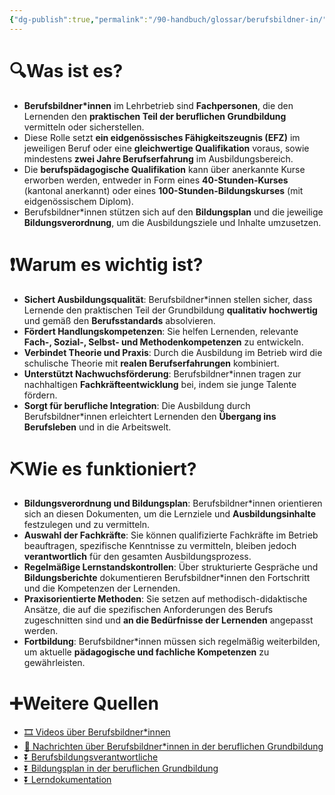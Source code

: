 ```yaml
---
{"dg-publish":true,"permalink":"/90-handbuch/glossar/berufsbildner-in/","noteIcon":""}
---
```



# 🔍Was ist es?
- **Berufsbildner*innen** im Lehrbetrieb sind **Fachpersonen**, die den Lernenden den **praktischen Teil der beruflichen Grundbildung** vermitteln oder sicherstellen.
- Diese Rolle setzt **ein eidgenössisches Fähigkeitszeugnis (EFZ)** im jeweiligen Beruf oder eine **gleichwertige Qualifikation** voraus, sowie mindestens **zwei Jahre Berufserfahrung** im Ausbildungsbereich.
- Die **berufspädagogische Qualifikation** kann über anerkannte Kurse erworben werden, entweder in Form eines **40-Stunden-Kurses** (kantonal anerkannt) oder eines **100-Stunden-Bildungskurses** (mit eidgenössischem Diplom).
- Berufsbildner*innen stützen sich auf den **Bildungsplan** und die jeweilige **Bildungsverordnung**, um die Ausbildungsziele und Inhalte umzusetzen.

# ❗Warum es wichtig ist?
- **Sichert Ausbildungsqualität**: Berufsbildner*innen stellen sicher, dass Lernende den praktischen Teil der Grundbildung **qualitativ hochwertig** und gemäß den **Berufsstandards** absolvieren.
- **Fördert Handlungskompetenzen**: Sie helfen Lernenden, relevante **Fach-, Sozial-, Selbst- und Methodenkompetenzen** zu entwickeln.
- **Verbindet Theorie und Praxis**: Durch die Ausbildung im Betrieb wird die schulische Theorie mit **realen Berufserfahrungen** kombiniert.
- **Unterstützt Nachwuchsförderung**: Berufsbildner*innen tragen zur nachhaltigen **Fachkräfteentwicklung** bei, indem sie junge Talente fördern.
- **Sorgt für berufliche Integration**: Die Ausbildung durch Berufsbildner*innen erleichtert Lernenden den **Übergang ins Berufsleben** und in die Arbeitswelt.

# ⛏Wie es funktioniert?
- **Bildungsverordnung und Bildungsplan**: Berufsbildner*innen orientieren sich an diesen Dokumenten, um die Lernziele und **Ausbildungsinhalte** festzulegen und zu vermitteln.
- **Auswahl der Fachkräfte**: Sie können qualifizierte Fachkräfte im Betrieb beauftragen, spezifische Kenntnisse zu vermitteln, bleiben jedoch **verantwortlich** für den gesamten Ausbildungsprozess.
- **Regelmäßige Lernstandskontrollen**: Über strukturierte Gespräche und **Bildungsberichte** dokumentieren Berufsbildner*innen den Fortschritt und die Kompetenzen der Lernenden.
- **Praxisorientierte Methoden**: Sie setzen auf methodisch-didaktische Ansätze, die auf die spezifischen Anforderungen des Berufs zugeschnitten sind und **an die Bedürfnisse der Lernenden** angepasst werden.
- **Fortbildung**: Berufsbildner*innen müssen sich regelmäßig weiterbilden, um aktuelle **pädagogische und fachliche Kompetenzen** zu gewährleisten.

# ➕Weitere Quellen
- [🎞 Videos über Berufsbildner*innen](https://www.google.ch/search?q=Berufsbildner*innen&tbm=vid)
- [📰 Nachrichten über Berufsbildner*innen in der beruflichen Grundbildung](https://www.google.ch/search?q=Berufsbildner*innen+berufliche+Grundbildung&tbm=nws)
- [⏬ Berufsbildungsverantwortliche](https://www.google.ch/search?q=Berufsbildungsverantwortliche)
- [⏬ Bildungsplan in der beruflichen Grundbildung](https://www.google.ch/search?q=Bildungsplan+berufliche+Grundbildung)
- [⏬ Lerndokumentation](https://www.google.ch/search?q=Lerndokumentation+berufliche+Grundbildung)